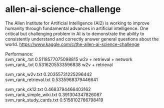 # allen-ai-science-challenge  
The Allen Institute for Artificial Intelligence (AI2) is working to improve humanity through fundamental advances in artificial intelligence. One critical but challenging problem in AI is to demonstrate the ability to consistently understand and correctly answer general questions about the world. https://www.kaggle.com/c/the-allen-ai-science-challenge  

Performance:  
svm_rank_.txt 0.5118577075098815  w2v + retrieval + network  
svm_rank_.txt 0.5316205533596838  w2v + retrieval  

svm_rank_w2v.txt 0.20355731225296442  
svm_rank_retrieval.txt 0.5335968379446641  

svm_rank_ck12.txt 0.4683794466403162  
svm_rank_simple_wiki.txt 0.391304347826087  
svm_rank_study_cards.txt 0.5158102766798419  
